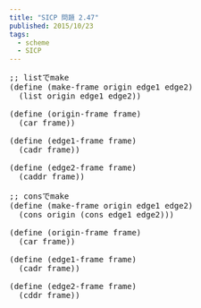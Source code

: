 ```yaml
---
title: "SICP 問題 2.47"
published: 2015/10/23
tags:
  - scheme
  - SICP
---
```



<pre class="code lang-scheme" data-lang="scheme" data-unlink><span class="synComment">;; listでmake</span>
<span class="synSpecial">(</span><span class="synStatement">define</span> <span class="synSpecial">(</span>make-frame origin edge1 edge2<span class="synSpecial">)</span>
  <span class="synSpecial">(</span><span class="synIdentifier">list</span> origin edge1 edge2<span class="synSpecial">))</span>

<span class="synSpecial">(</span><span class="synStatement">define</span> <span class="synSpecial">(</span>origin-frame frame<span class="synSpecial">)</span>
  <span class="synSpecial">(</span><span class="synIdentifier">car</span> frame<span class="synSpecial">))</span>

<span class="synSpecial">(</span><span class="synStatement">define</span> <span class="synSpecial">(</span>edge1-frame frame<span class="synSpecial">)</span>
  <span class="synSpecial">(</span><span class="synIdentifier">cadr</span> frame<span class="synSpecial">))</span>

<span class="synSpecial">(</span><span class="synStatement">define</span> <span class="synSpecial">(</span>edge2-frame frame<span class="synSpecial">)</span>
  <span class="synSpecial">(</span><span class="synIdentifier">caddr</span> frame<span class="synSpecial">))</span>

<span class="synComment">;; consでmake</span>
<span class="synSpecial">(</span><span class="synStatement">define</span> <span class="synSpecial">(</span>make-frame origin edge1 edge2<span class="synSpecial">)</span>
  <span class="synSpecial">(</span><span class="synIdentifier">cons</span> origin <span class="synSpecial">(</span><span class="synIdentifier">cons</span> edge1 edge2<span class="synSpecial">)))</span>

<span class="synSpecial">(</span><span class="synStatement">define</span> <span class="synSpecial">(</span>origin-frame frame<span class="synSpecial">)</span>
  <span class="synSpecial">(</span><span class="synIdentifier">car</span> frame<span class="synSpecial">))</span>

<span class="synSpecial">(</span><span class="synStatement">define</span> <span class="synSpecial">(</span>edge1-frame frame<span class="synSpecial">)</span>
  <span class="synSpecial">(</span><span class="synIdentifier">cadr</span> frame<span class="synSpecial">))</span>

<span class="synSpecial">(</span><span class="synStatement">define</span> <span class="synSpecial">(</span>edge2-frame frame<span class="synSpecial">)</span>
  <span class="synSpecial">(</span><span class="synIdentifier">cddr</span> frame<span class="synSpecial">))</span>
</pre>


